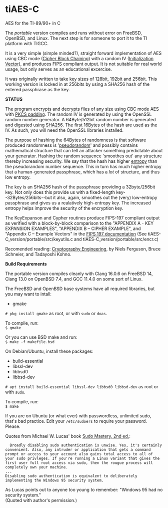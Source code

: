 # tiAES-C
AES for the TI-89/90+ in C  

The _portable_ version compiles and runs without error on FreeBSD, OpenBSD, and Linux. The next step is for someone to port it to the TI platform with TIGCC.  

It is a very simple (simple minded?), straight forward implementation of AES using CBC mode ([Cipher Block Chaining](https://en.wikipedia.org/wiki/Block_cipher_mode_of_operation#Cipher_block_chaining_(CBC))) with a random IV ([Initialization Vector](https://en.wikipedia.org/wiki/Block_cipher_mode_of_operation#Initialization_vector_(IV))), and produces FIPS compliant output. It is not suitable for real world usage, but only serves as an educational excercise.  

It was originally written to take key sizes of 128bit, 192bit and 256bit. This working version is locked in at 256bits by using a SHA256 hash of the entered passphrase as the key.  

__STATUS__  

The program encrypts and decrypts files of any size using CBC mode AES with [PKCS padding](https://www.ibm.com/docs/en/zos/3.1.0?topic=rules-pkcs-padding-method). The random IV is generated by using the OpenSSL random number generator. A 64Byte/512bit random number is generated and digested using [SHA256](https://en.wikipedia.org/wiki/SHA-2). The first 16Bytes of the hash are used as the IV. As such, you will need the OpenSSL libraries installed.   

The purpose of hashing the 64Bytes of randomness is that software produced randomness is '[pseudorandom](https://en.wikipedia.org/wiki/Pseudorandomness)' and possibly contains mathematical structure that can tell an attacker something predictable about your generator. Hashing the random sequence 'smoothes out' any structure thereby increasing security. We say that the hash has higher [entropy](https://en.wikipedia.org/wiki/Entropy_(information_theory)#Limitations_of_entropy_in_cryptography) than the pseudorandom number sequence. This in turn has much higher entropy that a human-generated passphrase, which has a _lot_ of structure, and thus low entropy.  

The key is an SHA256 hash of the passphrase providing a 32byte/256bit key. Not only does this provide us with a fixed-length key--32Bytes/256bits--but it also, again, smoothes out the (very) low-entropy passphrase and gives us a realatively high-entropy key. The increased entropy helps improve the security of the encryption key.  

The KeyExpanson and Cypher routines produce FIPS-197 compliant output as verified with a block-by-block comparison to the "APPENDIX A - KEY EXPANSION EXAMPLES", "APPENDIX B – CIPHER EXAMPLE", and "Appendix C – Example Vectors"  in the [FIPS 197 documentation](https://csrc.nist.gov/files/pubs/fips/197/final/docs/fips-197.pdf)  (See tiAES-C_version/portable/src/keyutils.c and tiAES-C_version/portable/src/encr.c)  

Recomended reading: [Cryptography Engineering](https://www.schneier.com/books/cryptography-engineering/), by Niels Ferguson, Bruce Schneier, and Tadayoshi Kohno.

__Build Requirements__  

The portable version compiles cleanly with Clang 16.0.6 on FreeBSD 14, Clang 13.0 on OpenBSD 7.4, and GCC 11.4.0 on some sort of Linux.  

The FreeBSD and OpenBSD base systems have all required libraries, but you may want to intall:  
+ gmake  

`# pkg install gmake` as root, or with `sudo` or `doas`.  

To compile, run:  
`$ gmake`  

Or you can use BSD make and run:  
`$ make -f makefile.bsd`  

On Debian/Ubuntu, install these packages:  
+ build-essential 
+ libssl-dev
+ libbsd0
+ libbsd-dev  

`# apt install build-essential libssl-dev libbsd0 libbsd-dev` as root or with `sudo`.  

To compile, run:  
`$ make`  

If you are on Ubuntu (or what ever) with passwordless, unlimited sudo, that's bad practice. Edit your `/etc/sudoers` to require your password. Please.  

  
Quotes from Michael W. Lucas' book [Sudo Mastery, 2nd ed.](https://mwl.io/nonfiction/tools#sudo2):  

```text
  Broadly disabling sudo authentication is unwise. Yes, it's certainly convenient. Also, any intruder or application that gets a command prompt or access to your account also gains total access to all of your sudo privleges. If you're running a Linux variant that gives the first user full root access via sudo, then the rougue process will completely own your machine.  
...  
Disabling sudo authentication is equivalent to deliberately implementing the Windows 95 security system.
```  

As Lucas points out to anyone too young to remember: "Windows 95 had no security system."  
(Quoted with author's permission.)  

